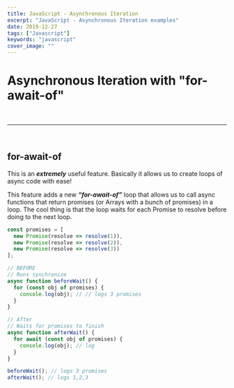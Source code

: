 ```yaml
---
title: JavaScript - Asynchronous Iteration
excerpt: "JavaScript - Asynchronous Iteration examples"
date: 2019-12-27
tags: ["Javascript"]
keywords: "javascript"
cover_image: ""
---
```


# Asynchronous Iteration with "for-await-of" 
<br>
<hr>
<br>

## for-await-of

This is an ***extremely*** useful feature. Basically it allows us to create loops of async code with ease!

This feature adds a new ***“for-await-of”*** loop that allows us to call async functions that return promises (or Arrays with a bunch of promises) in a loop. The cool thing is that the loop waits for each Promise to resolve before doing to the next loop.  

```javascript
const promises = [
  new Promise(resolve => resolve(1)),
  new Promise(resolve => resolve(2)),
  new Promise(resolve => resolve(3))
];

// BEFORE
// Runs synchronize
async function beforeWait() {
  for (const obj of promises) {
    console.log(obj); // // logs 3 promises
  }
}

// After
// Waits for promises to finish
async function afterWait() {
  for await (const obj of promises) {
    console.log(obj); // log
  }
}

beforeWait(); // logs 3 promises
afterWait(); // logs 1,2,3

```
